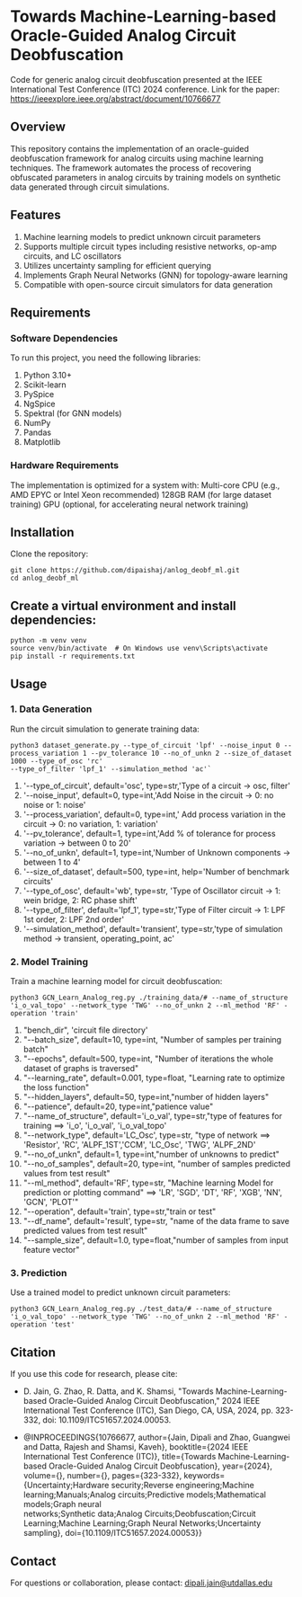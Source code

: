 # Towards Machine-Learning-based Oracle-Guided Analog Circuit Deobfuscation


Code for generic analog circuit deobfuscation presented at the IEEE International Test Conference (ITC) 2024 conference.
Link for the paper: https://ieeexplore.ieee.org/abstract/document/10766677


## Overview
This repository contains the implementation of an oracle-guided deobfuscation framework for analog circuits using machine learning techniques. The framework automates the process of recovering obfuscated parameters in analog circuits by training models on synthetic data generated through circuit simulations.


## Features
1. Machine learning models to predict unknown circuit parameters
2. Supports multiple circuit types including resistive networks, op-amp circuits, and LC oscillators
3. Utilizes uncertainty sampling for efficient querying
4. Implements Graph Neural Networks (GNN) for topology-aware learning
5. Compatible with open-source circuit simulators for data generation


## Requirements
### Software Dependencies

To run this project, you need the following libraries:
1. Python 3.10+
2. Scikit-learn
3. PySpice
4. NgSpice
5. Spektral (for GNN models)
6. NumPy
7. Pandas
8. Matplotlib
   

### Hardware Requirements
The implementation is optimized for a system with:
Multi-core CPU (e.g., AMD EPYC or Intel Xeon recommended)
128GB RAM (for large dataset training)
GPU (optional, for accelerating neural network training)


## Installation
Clone the repository:
```
git clone https://github.com/dipaishaj/anlog_deobf_ml.git
cd anlog_deobf_ml
```


## Create a virtual environment and install dependencies:
```
python -m venv venv
source venv/bin/activate  # On Windows use venv\Scripts\activate
pip install -r requirements.txt
```


## Usage
### 1. Data Generation
Run the circuit simulation to generate training data:

```
python3 dataset_generate.py --type_of_circuit 'lpf' --noise_input 0 --process_variation 1 --pv_tolerance 10 --no_of_unkn 2 --size_of_dataset 1000 --type_of_osc 'rc'
--type_of_filter 'lpf_1' --simulation_method 'ac'`
```

1. '--type_of_circuit', default='osc', type=str,'Type of a circuit -> osc, filter'
2. '--noise_input', default=0, type=int,'Add Noise in the circuit -> 0: no noise or 1: noise'
3. '--process_variation', default=0, type=int,' Add process variation in the circuit -> 0: no variation, 1: variation'
4. '--pv_tolerance', default=1, type=int,'Add % of tolerance for process variation -> between 0 to 20'
5. '--no_of_unkn', default=1, type=int,'Number of Unknown components -> between 1 to 4'
6. '--size_of_dataset', default=500, type=int, help='Number of benchmark circuits'
7. '--type_of_osc', default='wb', type=str, 'Type of Oscillator circuit -> 1: wein bridge, 2: RC phase shift'
8. '--type_of_filter', default='lpf_1', type=str,'Type of Filter circuit -> 1: LPF 1st order, 2: LPF 2nd order'
9. '--simulation_method', default='transient', type=str,'type of simulation method -> transient, operating_point, ac'



### 2. Model Training
Train a machine learning model for circuit deobfuscation:

```
python3 GCN_Learn_Analog_reg.py ./training_data/# --name_of_structure 'i_o_val_topo' --network_type 'TWG' --no_of_unkn 2 --ml_method 'RF' -operation 'train'
```

1. "bench_dir", 'circuit file directory'
2. "--batch_size", default=10, type=int, "Number of samples per training batch"
3. "--epochs", default=500, type=int, "Number of iterations the whole dataset of graphs is traversed"
4. "--learning_rate", default=0.001, type=float, "Learning rate to optimize the loss function"
5. "--hidden_layers", default=50, type=int,"number of hidden layers"
6. "--patience", default=20, type=int,"patience value"
7. "--name_of_structure", default='i_o_val', type=str,"type of features for training ==> 'i_o', 'i_o_val', 'i_o_val_topo' 
8. "--network_type", default='LC_Osc', type=str, "type of network ==> 'Resistor', 'RC', 'ALPF_1ST','CCM', 'LC_Osc', 'TWG', 'ALPF_2ND' 
9. "--no_of_unkn", default=1, type=int,"number of unknowns to predict"
10. "--no_of_samples", default=20, type=int, "number of samples predicted values from test result"
11. "--ml_method", default='RF', type=str, "Machine learning Model for prediction or plotting command" ==> 'LR', 'SGD', 'DT', 'RF', 'XGB', 'NN', 'GCN', 'PLOT'"
12. "--operation", default='train', type=str,"train or test"
13. "--df_name", default='result', type=str, "name of the data frame to save predicted values from test result"
14. "--sample_size", default=1.0, type=float,"number of samples from input feature vector"


### 3. Prediction
Use a trained model to predict unknown circuit parameters:

```
python3 GCN_Learn_Analog_reg.py ./test_data/# --name_of_structure 'i_o_val_topo' --network_type 'TWG' --no_of_unkn 2 --ml_method 'RF' -operation 'test'
```


## Citation
If you use this code for research, please cite:

- D. Jain, G. Zhao, R. Datta, and K. Shamsi, "Towards Machine-Learning-based Oracle-Guided Analog Circuit Deobfuscation," 2024 IEEE International Test Conference (ITC), San Diego, CA, USA, 2024, pp. 323-332, doi: 10.1109/ITC51657.2024.00053.
  
- @INPROCEEDINGS{10766677,
  author={Jain, Dipali and Zhao, Guangwei and Datta, Rajesh and Shamsi, Kaveh},
  booktitle={2024 IEEE International Test Conference (ITC)}, 
  title={Towards Machine-Learning-based Oracle-Guided Analog Circuit Deobfuscation}, 
  year={2024},
  volume={},
  number={},
  pages={323-332},
  keywords={Uncertainty;Hardware security;Reverse engineering;Machine learning;Manuals;Analog circuits;Predictive models;Mathematical models;Graph neural      
  networks;Synthetic data;Analog Circuits;Deobfuscation;Circuit Learning;Machine Learning;Graph Neural Networks;Uncertainty sampling},
  doi={10.1109/ITC51657.2024.00053}}


## Contact
For questions or collaboration, please contact: dipali.jain@utdallas.edu


